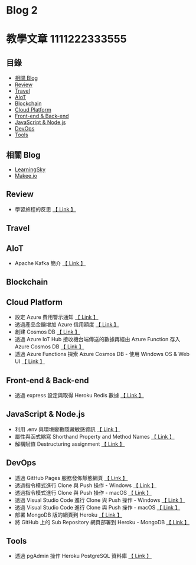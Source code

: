 # Blog 2

# 教學文章     1111222333555
                    
## 目錄

- [相關 Blog](#相關-blog)
- [Review](#review)
- [Travel](#travel)
- [AIoT](#aiot)
- [Blockchain](#blockchain)
- [Cloud Platform](#cloud-platform)
- [Front-end & Back-end](##front-end--back-end)
- [JavaScript & Node.js](#javascript--nodejs)
- [DevOps](#devops)
- [Tools](#tools)

## 相關 Blog
* [LearningSky](https://learningsky.io/author/archer/)
* [Makee.io](https://oranwind.org/author/archer/)

## Review
* 學習旅程的反思 [【 Link 】](https://learningsky.io/reflection-on-the-learning-journey/)

## Travel

## AIoT
* Apache Kafka 簡介 [【 Link 】](https://learningsky.io/kafka/)

## Blockchain

## Cloud Platform
* 設定 Azure 費用警示通知 [【 Link 】](https://learningsky.io/azure-set-alert-email/)
* 透過產品金鑰增加 Azure 信用額度 [【 Link 】](https://learningsky.io/azure-add-credits/)
* 創建 Cosmos DB [【 Link 】](https://learningsky.io/create-azure-cosmos-db/)
* 透過 Azure IoT Hub 接收機台端傳送的數據再經由 Azure Function 存入 Azure Cosmos DB [【 Link 】](https://learningsky.io/send-telemetry-messages-from-azure-iot-hub-to-cosmos-db-using-azure-functions/)
* 透過 Azure Functions 探索 Azure Cosmos DB - 使用 Windows OS & Web UI [【 Link 】](https://learningsky.io/windows-web-ui-nodejs-integrating-serverless-architecture-using-azure-functions-cosmos-db-postman/)

## Front-end & Back-end
* 透過 express 設定與取得 Heroku Redis 數據 [【 Link 】](https://learningsky.io/node-js-express-heroku-redis/)

## JavaScript & Node.js
* 利用 .env 與環境變數隱藏敏感資訊 [【 Link 】](https://learningsky.io/use-environmental-variables-to-hide-sensitive-information/)
* 屬性與函式縮寫 Shorthand Property and Method Names [【 Link 】](https://learningsky.io/shorthand-property-and-method-names/)
* 解構賦值 Destructuring assignment [【 Link 】](https://learningsky.io/destructuring-assignment/)

## DevOps
* 透過 GitHub Pages 服務發佈靜態網頁 [【 Link 】](https://learningsky.io/github-pages-to-publish-static-website/)
* 透過指令模式進行 Clone 與 Push 操作 - Windows [【 Link 】](https://learningsky.io/command-line-cli-to-clone-push-windows/)
* 透過指令模式進行 Clone 與 Push 操作 - macOS [【 Link 】](https://learningsky.io/command-line-cli-to-clone-push-macos/)
* 透過 Visual Studio Code 進行 Clone 與 Push 操作 - Windows [【 Link 】](https://learningsky.io/visual-studio-code-vs-code-to-clone-push-windows/)
* 透過 Visual Studio Code 進行 Clone 與 Push 操作 - macOS [【 Link 】](https://learningsky.io/visual-studio-code-vs-code-to-clone-push-macos/)
* 部署 MongoDB 版的網頁到 Heroku [【 Link 】](https://learningsky.io/deploy-mongodb-website-to-heroku/)
* 將 GitHub 上的 Sub Repository 網頁部署到 Heroku - MongoDB [【 Link 】](https://learningsky.io/deploy-github-sub-repository-to-heroku-mongodb/)

## Tools
* 透過 pgAdmin 操作 Heroku PostgreSQL 資料庫 [【 Link 】](https://learningsky.io/database-pgadmin-postgresql-heroku/)
